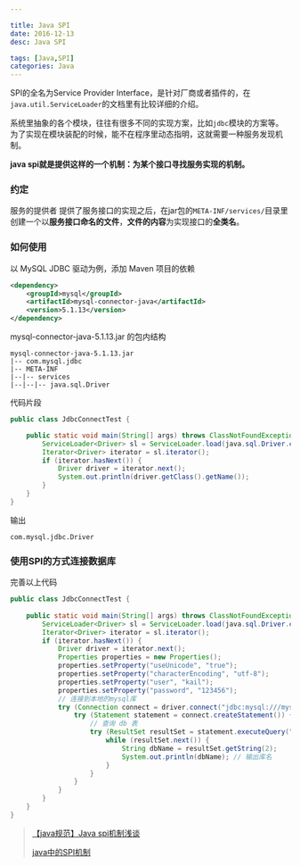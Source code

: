 ```yaml
---

title: Java SPI
date: 2016-12-13
desc: Java SPI

tags: [Java,SPI]
categories: Java
---
```


SPI的全名为Service Provider Interface，是针对厂商或者插件的，在`java.util.ServiceLoader`的文档里有比较详细的介绍。

系统里抽象的各个模块，往往有很多不同的实现方案，比如`jdbc`模块的方案等。为了实现在模块装配的时候，能不在程序里动态指明，这就需要一种服务发现机制。 

**java spi就是提供这样的一个机制：为某个接口寻找服务实现的机制。**

<!-- more -->

### 约定

服务的提供者 提供了服务接口的实现之后，在jar包的`META-INF/services/`目录里创建一个以**服务接口命名的文件**，**文件的内容**为实现接口的**全类名**。

### 如何使用
以 MySQL JDBC 驱动为例，添加 Maven 项目的依赖
```xml
<dependency>
    <groupId>mysql</groupId>
    <artifactId>mysql-connector-java</artifactId>
    <version>5.1.13</version>
</dependency>
```
mysql-connector-java-5.1.13.jar 的包内结构
```
mysql-connector-java-5.1.13.jar
|-- com.mysql.jdbc
|-- META-INF
|--|-- services
|--|--|-- java.sql.Driver
```

代码片段
```java
public class JdbcConnectTest {

    public static void main(String[] args) throws ClassNotFoundException, SQLException {
        ServiceLoader<Driver> sl = ServiceLoader.load(java.sql.Driver.class); // 加载 java.sql.Driver 的实现类
        Iterator<Driver> iterator = sl.iterator();
        if (iterator.hasNext()) {
            Driver driver = iterator.next();
            System.out.println(driver.getClass().getName());
        }
    }
} 
```
输出 

    com.mysql.jdbc.Driver


### 使用SPI的方式连接数据库

完善以上代码
```java
public class JdbcConnectTest {  
  
    public static void main(String[] args) throws ClassNotFoundException, SQLException {
        ServiceLoader<Driver> sl = ServiceLoader.load(java.sql.Driver.class); // 加载 java.sql.Driver 的实现类
        Iterator<Driver> iterator = sl.iterator();
        if (iterator.hasNext()) {
            Driver driver = iterator.next();
            Properties properties = new Properties();
            properties.setProperty("useUnicode", "true");
            properties.setProperty("characterEncoding", "utf-8");
            properties.setProperty("user", "kail");
            properties.setProperty("password", "123456");
            // 连接到本地的mysql库
            try (Connection connect = driver.connect("jdbc:mysql:///mysql", properties)) {
                try (Statement statement = connect.createStatement()) {
                    // 查询 db 表
                    try (ResultSet resultSet = statement.executeQuery("SELECT * FROM  db")) {
                        while (resultSet.next()) {
                            String dbName = resultSet.getString(2);
                            System.out.println(dbName); // 输出库名
                        }
                    }
                }
            }
        }
    }
}  
```


> [【java规范】Java spi机制浅谈](http://singleant.iteye.com/blog/1497259)  
> 
> [java中的SPI机制](http://www.cnblogs.com/javaee6/p/3714719.html)  


